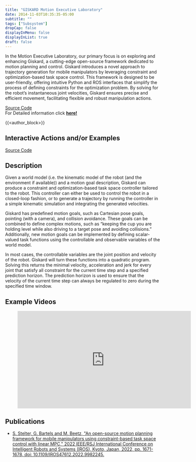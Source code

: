 ```yaml
---
title: "GISKARD Motion Executive Laboratory"
date: 2014-11-03T10:35:35-05:00
subtitle: ""
tags: ["Subsystem"]
dropCap: false
displayInMenu: false
displayInList: true
draft: false
---
```


In the Motion Executive Laboratory, our primary focus is on exploring and enhancing
Giskard, a cutting-edge open-source framework dedicated to motion planning and
control. Giskard introduces a novel approach to trajectory generation for mobile
manipulators by leveraging constraint and optimization-based task space control.
This framework is designed to be user-friendly, offering intuitive Python and ROS
interfaces that simplify the process of defining constraints for the optimization
problem. By solving for the robot’s instantaneous joint velocities, Giskard ensures
precise and efficient movement, facilitating flexible and robust manipulation actions.

<div class="hidde-after-preview">
<!-- <a class="btn btn-primary" target="_blank" href="">Run Code</a> -->
<a class="btn btn-success" target="_blank" href="https://github.com/SemRoCo/giskardpy">Source Code</a>
</div>

<div class="hidde-after-preview">
  For Detailed information click
  <a class="btn btn-success" target="_blank" href="giskard-motion-executive-laboratory"><b>here!</b></a>
</div>

<!--more-->

<script>
    // Add Authors(1 or 2) info to the list as dictionary

    var authors = [
      // {
      //     img: "********.png",
      //     name: "********",
      //     tel: "+49 421 218 ********",
      //     fax: "+49 421 218 ********",
      //     mail: "********@cs.uni-bremen.de",
      //     profile: "https://ai.uni-bremen.de/team/*********"
      // },
      ];
  </script>
  
  {{<author_block>}}

Interactive Actions and/or Examples
---

<div>
<!-- <a class="btn btn-primary" target="_blank" href="">Run Code</a> -->
<a class="btn btn-success" target="_blank" href="https://github.com/SemRoCo/giskardpy">Source Code</a>
</div>
 

Description
---
Given a world model (i.e. the kinematic model of the robot (and the environment if available)) and a motion goal description, Giskard can produce a constraint and optimization-based task space controller tailored to the robot.
This controller can either be used to control the robot in a closed-loop fashion, or to generate a trajectory by running the controller in a simple kinematic simulation and integrating the generated velocities.

Giskard has predefined motion goals, such as Cartesian pose goals, pointing (with a camera), and collision avoidance.
These goals can be combined to define complex motions, such as “keeping the cup you are holding level while also driving to a target pose and avoiding collisions.”
Additionally, new motion goals can be implemented by defining scalar-valued task functions using the controllable and observable variables of the world model.

In most cases, the controllable variables are the joint position and velocity of the robot.
Giskard will turn these functions into a quadratic program.
Solving this returns the minimal velocity, acceleration and jerk for every joint that satisfy all constraint for the current time step and a specified prediction horizon.
The prediction horizon is used to ensure that the velocity of the current time step can always be regulated to zero during the specified time window.

Example Videos
---

<figure class="video_container">
  <iframe width="560" height="315" src="https://www.youtube.com/embed/eClBmM-02Mo?si=DKTMslYiyGWDZj7L" title="YouTube video player" frameborder="0" allow="accelerometer; autoplay; clipboard-write; encrypted-media; gyroscope; picture-in-picture; web-share" allowfullscreen="true"></iframe>
</figure>


Publications
---

- [S. Stelter, G. Bartels and M. Beetz, "An open-source motion planning framework for mobile manipulators using constraint-based task space control with linear MPC," 2022 IEEE/RSJ International Conference on Intelligent Robots and Systems (IROS), Kyoto, Japan, 2022, pp. 1671-1678, doi: 10.1109/IROS47612.2022.9982245.](https://ieeexplore.ieee.org/document/9982245)

